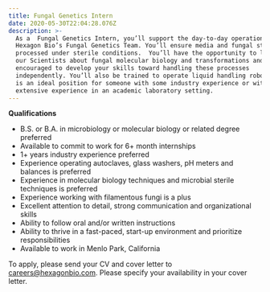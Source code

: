 ```yaml
---
title: Fungal Genetics Intern
date: 2020-05-30T22:04:28.076Z
description: >-
  As a  Fungal Genetics Intern, you’ll support the day-to-day operations of
  Hexagon Bio’s Fungal Genetics Team. You’ll ensure media and fungal strains are
  processed under sterile conditions.  You’ll have the opportunity to learn from
  our Scientists about fungal molecular biology and transformations and will be
  encouraged to develop your skills toward handling these processes
  independently. You’ll also be trained to operate liquid handling robots. This
  is an ideal position for someone with some industry experience or with
  extensive experience in an academic laboratory setting.
---
```

**Qualifications** 

* B.S. or B.A. in microbiology or molecular biology or related degree preferred
* Available to commit to work for 6+ month internships
* 1+ years industry experience preferred
* Experience operating autoclaves, glass washers, pH meters and balances is preferred
* Experience in molecular biology techniques and microbial sterile techniques is preferred
* Experience working with filamentous fungi is a plus
* Excellent attention to detail, strong communication and organizational skills
* Ability to follow oral and/or written instructions
* Ability to thrive in a fast-paced, start-up environment and prioritize responsibilities
* Available to work in Menlo Park, California 

To apply, please send your CV and cover letter to careers@hexagonbio.com. Please specify your availability in your cover letter.
